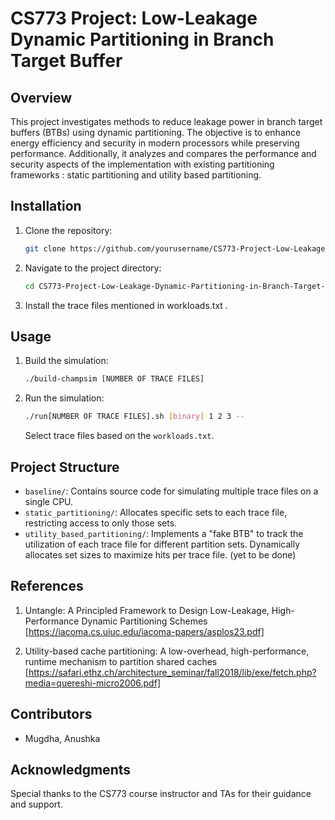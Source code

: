 # CS773 Project: Low-Leakage Dynamic Partitioning in Branch Target Buffer

## Overview
This project investigates methods to reduce leakage power in branch target buffers (BTBs) using dynamic partitioning. The objective is to enhance energy efficiency and security in modern processors while preserving performance. Additionally, it analyzes and compares the performance and security aspects of the implementation with existing partitioning frameworks : static partitioning and utility based partitioning.


## Installation
1. Clone the repository:
    ```bash
    git clone https://github.com/yourusername/CS773-Project-Low-Leakage-Dynamic-Partitioning-in-Branch-Target-Buffer.git
    ```
2. Navigate to the project directory:
    ```bash
    cd CS773-Project-Low-Leakage-Dynamic-Partitioning-in-Branch-Target-Buffer
    ```
3. Install the trace files mentioned in workloads.txt .


## Usage
1. Build the simulation:
    ```bash
    ./build-champsim [NUMBER OF TRACE FILES]
    ```
2. Run the simulation:
    ```bash
    ./run[NUMBER OF TRACE FILES].sh [binary] 1 2 3 --
    ```
    Select trace files based on the `workloads.txt`.

## Project Structure
- `baseline/`: Contains source code for simulating multiple trace files on a single CPU.
- `static_partitioning/`: Allocates specific sets to each trace file, restricting access to only those sets.
- `utility_based_partitioning/`: Implements a "fake BTB" to track the utilization of each trace file for different partition sets. 
Dynamically allocates set sizes to maximize hits per trace file. (yet to be done)

## References
1. Untangle: A Principled Framework to Design Low-Leakage, High-Performance Dynamic Partitioning Schemes [https://iacoma.cs.uiuc.edu/iacoma-papers/asplos23.pdf]

2. Utility-based cache partitioning: A low-overhead, high-performance, runtime mechanism to partition shared caches [https://safari.ethz.ch/architecture_seminar/fall2018/lib/exe/fetch.php?media=quereshi-micro2006.pdf]

## Contributors
- Mugdha, Anushka

## Acknowledgments
Special thanks to the CS773 course instructor and TAs for their guidance and support.